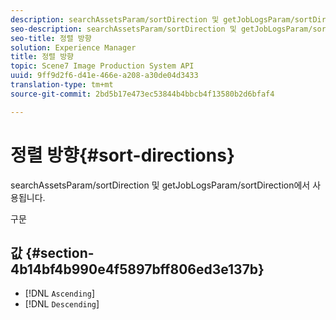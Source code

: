```yaml
---
description: searchAssetsParam/sortDirection 및 getJobLogsParam/sortDirection에서 사용됩니다.
seo-description: searchAssetsParam/sortDirection 및 getJobLogsParam/sortDirection에서 사용됩니다.
seo-title: 정렬 방향
solution: Experience Manager
title: 정렬 방향
topic: Scene7 Image Production System API
uuid: 9ff9d2f6-d41e-466e-a208-a30de04d3433
translation-type: tm+mt
source-git-commit: 2bd5b17e473ec53844b4bbcb4f13580b2d6bfaf4

---
```



# 정렬 방향{#sort-directions}

searchAssetsParam/sortDirection 및 getJobLogsParam/sortDirection에서 사용됩니다.

구문

## 값 {#section-4b14bf4b990e4f5897bff806ed3e137b}

* [!DNL `Ascending`]
* [!DNL `Descending`]

